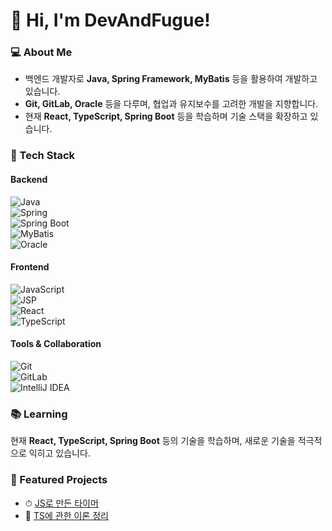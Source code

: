 # 👋 Hi, I'm DevAndFugue!

### 💻 About Me  
- 백엔드 개발자로 **Java, Spring Framework, MyBatis** 등을 활용하여 개발하고 있습니다.  
- **Git, GitLab, Oracle** 등을 다루며, 협업과 유지보수를 고려한 개발을 지향합니다.  
- 현재 **React, TypeScript, Spring Boot** 등을 학습하며 기술 스택을 확장하고 있습니다.  

### 🚀 Tech Stack  
#### **Backend**  
![Java](https://img.shields.io/badge/Java-007396?style=flat&logo=java&logoColor=white)  
![Spring](https://img.shields.io/badge/Spring-6DB33F?style=flat&logo=spring&logoColor=white)  
![Spring Boot](https://img.shields.io/badge/Spring%20Boot-6DB33F?style=flat&logo=springboot&logoColor=white)  
![MyBatis](https://img.shields.io/badge/MyBatis-4479A1?style=flat&logo=databricks&logoColor=white)  
![Oracle](https://img.shields.io/badge/Oracle-F80000?style=flat&logo=oracle&logoColor=white)  

#### **Frontend**  
![JavaScript](https://img.shields.io/badge/JavaScript-F7DF1E?style=flat&logo=javascript&logoColor=black)  
![JSP](https://img.shields.io/badge/JSP-007396?style=flat&logo=java&logoColor=white)  
![React](https://img.shields.io/badge/React-61DAFB?style=flat&logo=react&logoColor=black)  
![TypeScript](https://img.shields.io/badge/TypeScript-3178C6?style=flat&logo=typescript&logoColor=white)  

#### **Tools & Collaboration**  
![Git](https://img.shields.io/badge/Git-F05032?style=flat&logo=git&logoColor=white)  
![GitLab](https://img.shields.io/badge/GitLab-FC6D26?style=flat&logo=gitlab&logoColor=white)  
![IntelliJ IDEA](https://img.shields.io/badge/IntelliJ%20IDEA-000000?style=flat&logo=intellijidea&logoColor=white)  

### 📚 Learning  
현재 **React, TypeScript, Spring Boot** 등의 기술을 학습하며, 새로운 기술을 적극적으로 익히고 있습니다.  

### 📌 Featured Projects  
- ⏱ [JS로 만든 타이머](https://devandfugue.github.io/timer/)  
- 📖 [TS에 관한 이론 정리](https://github.com/DevAndFugue/Typescript_summary)  

